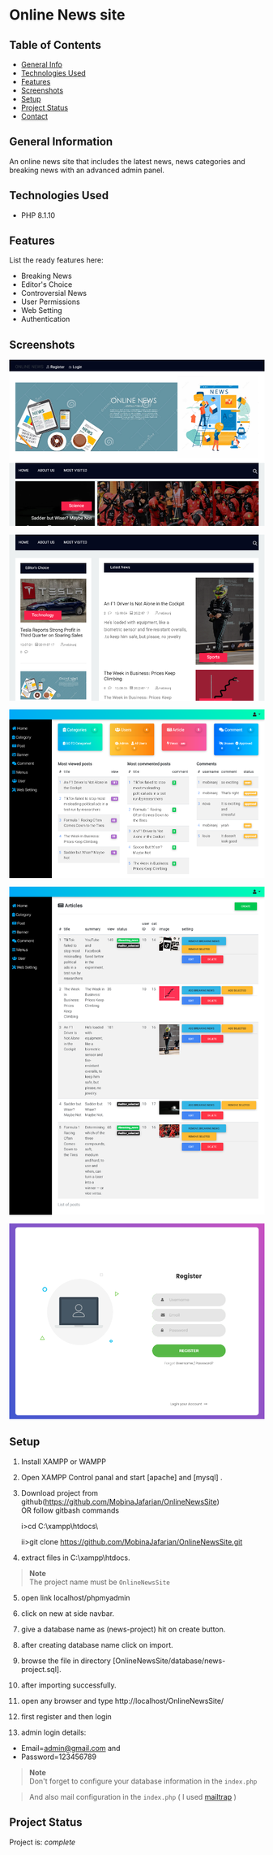 # Online News site

## Table of Contents

- [General Info](#general-information)
- [Technologies Used](#technologies-used)
- [Features](#features)
- [Screenshots](#screenshots)
- [Setup](#setup)
- [Project Status](#project-status)
- [Contact](#contact)

## General Information

An online news site that includes the latest news, news categories and breaking news with an advanced admin panel.

## Technologies Used

- PHP 8.1.10

## Features

List the ready features here:

- Breaking News
- Editor's Choice
- Controversial News
- User Permissions
- Web Setting
- Authentication

## Screenshots

![online news screenshot](<./public/screenshots/Screenshot%20online%20news%20(2).png>)

![online news screenshot](./public/screenshots/Screenshot%20online%20news.png)

![adminPanel screenshot](./public/screenshots/Screenshot%20Panel.png)

![online news posts screenshot](./public/screenshots/Screenshot%20Posts.png)

![RegisterPage screenshot](./public/screenshots/Screenshot%20Register.png)

## Setup

1. Install XAMPP or WAMPP

2. Open XAMPP Control panal and start [apache] and [mysql] .

3. Download project from github(https://github.com/MobinaJafarian/OnlineNewsSite)  
   OR follow gitbash commands

   i>cd C:\\xampp\htdocs\

   ii>git clone https://github.com/MobinaJafarian/OnlineNewsSite.git

4. extract files in C:\\xampp\htdocs\.

> **Note** <br>
> The project name must be `OnlineNewsSite`

5. open link localhost/phpmyadmin

6. click on new at side navbar.

7. give a database name as (news-project) hit on create button.

8. after creating database name click on import.

9. browse the file in directory
   [OnlineNewsSite/database/news-project.sql].

10. after importing successfully.

11. open any browser and type http://localhost/OnlineNewsSite/

12. first register and then login

13. admin login details:

- Email=admin@gmail.com and
- Password=123456789

> **Note** <br>
> Don't forget to configure your database information in the `index.php`

> And also mail configuration in the `index.php` ( I used [mailtrap](https://mailtrap.io/) )

## Project Status

Project is: _complete_
